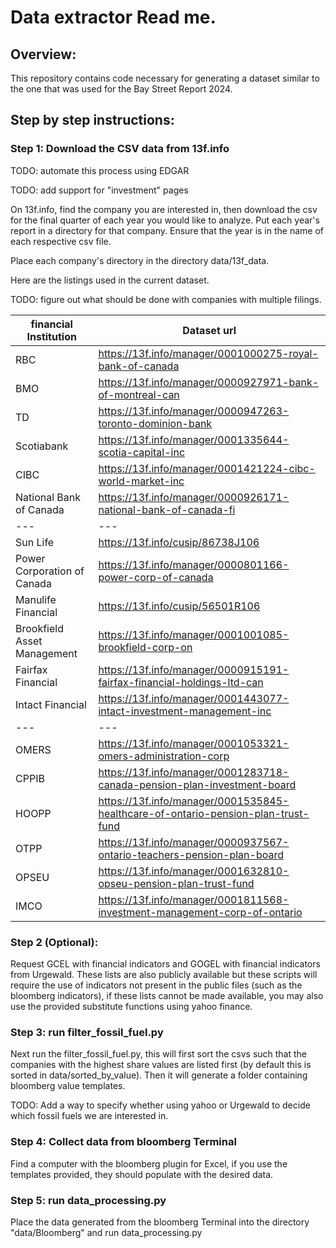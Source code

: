 # Data extractor Read me.

## Overview:
This repository contains code necessary for generating a dataset similar to the one that was used for the Bay Street Report 2024.

## Step by step instructions:

### Step 1: Download the CSV data from 13f.info 

TODO: automate this process using EDGAR

TODO: add support for "investment" pages

On 13f.info, find the company you are interested in, then download the csv for the final quarter of each year you would like to analyze. Put each year's report in a directory for that company. Ensure that the year is in the name of each respective csv file.

Place each company's directory in the directory data/13f_data.

Here are the listings used in the current dataset.

TODO: figure out what should be done with companies with multiple filings.

| financial Institution | Dataset url |
| --- | --- |
| RBC | https://13f.info/manager/0001000275-royal-bank-of-canada |
| BMO | https://13f.info/manager/0000927971-bank-of-montreal-can
| TD | https://13f.info/manager/0000947263-toronto-dominion-bank
|Scotiabank | https://13f.info/manager/0001335644-scotia-capital-inc
| CIBC | https://13f.info/manager/0001421224-cibc-world-market-inc
|National Bank of Canada | https://13f.info/manager/0000926171-national-bank-of-canada-fi
| --- | --- |
| Sun Life | https://13f.info/cusip/86738J106
| Power Corporation of Canada | https://13f.info/manager/0000801166-power-corp-of-canada
| Manulife Financial | https://13f.info/cusip/56501R106 |
| Brookfield Asset Management | https://13f.info/manager/0001001085-brookfield-corp-on
| Fairfax Financial | https://13f.info/manager/0000915191-fairfax-financial-holdings-ltd-can |
| Intact Financial | https://13f.info/manager/0001443077-intact-investment-management-inc |
| --- | --- |
| OMERS |  https://13f.info/manager/0001053321-omers-administration-corp |
| CPPIB | https://13f.info/manager/0001283718-canada-pension-plan-investment-board |
| HOOPP | https://13f.info/manager/0001535845-healthcare-of-ontario-pension-plan-trust-fund
| OTPP | https://13f.info/manager/0000937567-ontario-teachers-pension-plan-board |
| OPSEU | https://13f.info/manager/0001632810-opseu-pension-plan-trust-fund
| IMCO | https://13f.info/manager/0001811568-investment-management-corp-of-ontario |

### Step 2 (Optional):

Request GCEL with financial indicators and GOGEL with financial indicators from Urgewald. These lists are also publicly available but these scripts will require the use of indicators not present in the public files (such as the bloomberg indicators), if these lists cannot be made available, you may also use the provided substitute functions using yahoo finance.

### Step 3: run filter_fossil_fuel.py

Next run the filter_fossil_fuel.py, this will first sort the csvs such that the companies with the highest share values are listed first (by default this is sorted in data/sorted_by_value). Then it will generate a folder containing bloomberg value templates.

TODO: Add a way to specify whether using yahoo or Urgewald to decide which fossil fuels we are interested in.

### Step 4: Collect data from bloomberg Terminal

Find a computer with the bloomberg plugin for Excel, if you use the templates provided, they should populate with the desired data.

### Step 5: run data_processing.py

Place the data generated from the bloomberg Terminal into the directory "data/Bloomberg" and run data_processing.py